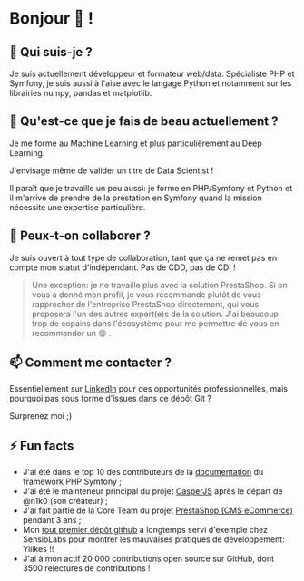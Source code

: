 # Bonjour 👋 !

## 🔭 Qui suis-je ?

Je suis actuellement développeur et formateur web/data.
Spécialiste PHP et Symfony, je suis aussi à l'aise avec le langage Python et notamment sur les librairies numpy, pandas et matplotlib.


## 🌱 Qu'est-ce que je fais de beau actuellement ?

Je me forme au Machine Learning et plus particulièrement au Deep Learning.

J'envisage même de valider un titre de Data Scientist !

Il paraît que je travaille un peu aussi: je forme en PHP/Symfony et Python et il m'arrive de prendre de la prestation en Symfony
quand la mission nécessite une expertise particulière.

## 👯 Peux-t-on collaborer ?

Je suis ouvert à tout type de collaboration, tant que ça ne remet pas en compte mon statut d'indépendant.
Pas de CDD, pas de CDI !

> Une exception: je ne travaille plus avec la solution PrestaShop. Si on vous a donné mon profil, je vous recommande plutôt de vous rapprocher de l'entreprise PrestaShop directement, qui vous proposera l'un des autres expert(e)s de la solution. J'ai beaucoup trop de copains dans l'écosystème pour me permettre de vous en recommander un 😄
.
## 📫 Comment me contacter ?

Essentiellement sur [LinkedIn](https://www.linkedin.com/in/mickaelandrieu/) pour des opportunités professionnelles, mais pourquoi pas sous forme d'issues dans ce dépôt Git ?

Surprenez moi ;)

## ⚡ Fun facts

* J'ai été dans le top 10 des contributeurs de la [documentation](https://github.com/symfony/symfony-docs) du framework PHP Symfony ;
* J'ai été le mainteneur principal du projet [CasperJS](https://github.com/casperjs/casperjs) après le départ de @n1k0 (son créateur) ;
* J'ai fait partie de la Core Team du projet [PrestaShop (CMS eCommerce)](https://github.com/prestashop/prestashop) pendant 3 ans ;
* Mon [tout premier dépôt github](https://github.com/mickaelandrieu/WePlayMusic.fr) a longtemps servi d'exemple chez SensioLabs pour montrer les mauvaises pratiques de développement: Yiiikes !!
* J'ai à mon actif 20 000 contributions open source sur GitHub, dont 3500 relectures de contributions !
